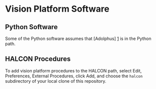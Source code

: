 # Vision Platform Software

## Python Software

Some of the Python software assumes that [Adolphus] [1] is in the Python path.

## HALCON Procedures

To add vision platform procedures to the HALCON path, select Edit, Preferences, External Procedures, click Add, and choose the `halcon` subdirectory of your local clone of this repository.

[1]: https://github.com/ezod/adolphus
